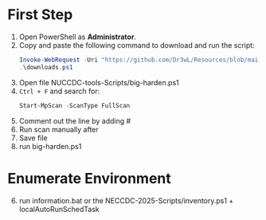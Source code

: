 # First Step

1. Open PowerShell as **Administrator**.
2. Copy and paste the following command to download and run the script:
    ```powershell
    Invoke-WebRequest -Uri "https://github.com/Dr3wL/Resources/blob/main/downloads.ps1" -OutFile "downloads.ps1"
    .\downloads.ps1
    ```
3. Open file NUCCDC-tools-Scripts/big-harden.ps1
4. `Ctrl + F` and search for:
    ```powershell
    Start-MpScan -ScanType FullScan
    ```
5. Comment out the line by adding #
5. Run scan manually after
6. Save file
7. run big-harden.ps1

# Enumerate Environment
6. run information.bat or the NECCDC-2025-Scripts/inventory.ps1 + localAutoRunSchedTask
